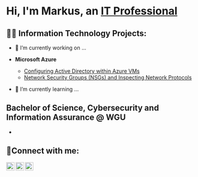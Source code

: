 <h1>Hi, I'm Markus, an <a href="https://www.linkedin.com/in/markus-carter-952b07b4">IT Professional</a></h1>

<h2>👨‍💻 Information Technology Projects:</h2>

- 🔭 I’m currently working on ...

- <b>Microsoft Azure</b>
  - [Configuring Active Directory within Azure VMs](https://github.com/Markuscarter/Configure-azure-directory-/tree/main)
  - [Network Security Groups (NSGs) and Inspecting Network Protocols](https://github.com/)

- 🌱 I’m currently learning ...
 
Bachelor of Science, Cybersecurity and Information Assurance
@ WGU
- 
-

<h2>🤳Connect with me:</h2>

[<img align="left" alt="Josh | Twitter" width="22px" src="https://cdn.jsdelivr.net/npm/simple-icons@v3/icons/twitter.svg" />][twitter]
[<img align="left" alt="Josh | LinkedIn" width="22px" src="https://cdn.jsdelivr.net/npm/simple-icons@v3/icons/linkedin.svg" />][linkedin]
[<img align="left" alt="Josh | Instagram" width="22px" src="https://cdn.jsdelivr.net/npm/simple-icons@v3/icons/instagram.svg" />][instagram]

[twitter]: https://twitter.com/
[instagram]: https://www.instagram.com/
[linkedin]: https://www.linkedin.com/in/markus-carter-952b07b4/
<!--
**Markuscarter/Markuscarter** is a ✨ _special_ ✨ repository because its `README.md` (this file) appears on your GitHub profile.

Here are some ideas to get you started:

- 🔭 I’m currently working on ...
- 🌱 I’m currently learning ...
- 👯 I’m looking to collaborate on ...
- 🤔 I’m looking for help with ...
- 💬 Ask me about ...
- 📫 How to reach me: ...
- 😄 Pronouns: ...
- ⚡ Fun fact: ...
-->
